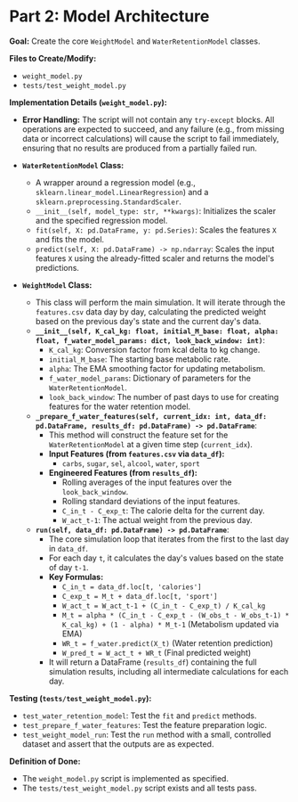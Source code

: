 # Part 2: Model Architecture

**Goal:** Create the core `WeightModel` and `WaterRetentionModel` classes.

**Files to Create/Modify:**
*   `weight_model.py`
*   `tests/test_weight_model.py`

**Implementation Details (`weight_model.py`):**

*   **Error Handling:** The script will not contain any `try-except` blocks. All operations are expected to succeed, and any failure (e.g., from missing data or incorrect calculations) will cause the script to fail immediately, ensuring that no results are produced from a partially failed run.

*   **`WaterRetentionModel` Class:**
    *   A wrapper around a regression model (e.g., `sklearn.linear_model.LinearRegression`) and a `sklearn.preprocessing.StandardScaler`.
    *   `__init__(self, model_type: str, **kwargs)`: Initializes the scaler and the specified regression model.
    *   `fit(self, X: pd.DataFrame, y: pd.Series)`: Scales the features `X` and fits the model.
    *   `predict(self, X: pd.DataFrame) -> np.ndarray`: Scales the input features `X` using the already-fitted scaler and returns the model's predictions.

*   **`WeightModel` Class:**
    *   This class will perform the main simulation. It will iterate through the `features.csv` data day by day, calculating the predicted weight based on the previous day's state and the current day's data.
    *   **`__init__(self, K_cal_kg: float, initial_M_base: float, alpha: float, f_water_model_params: dict, look_back_window: int)`**:
        *   `K_cal_kg`: Conversion factor from kcal delta to kg change.
        *   `initial_M_base`: The starting base metabolic rate.
        *   `alpha`: The EMA smoothing factor for updating metabolism.
        *   `f_water_model_params`: Dictionary of parameters for the `WaterRetentionModel`.
        *   `look_back_window`: The number of past days to use for creating features for the water retention model.
    *   **`_prepare_f_water_features(self, current_idx: int, data_df: pd.DataFrame, results_df: pd.DataFrame) -> pd.DataFrame`**:
        *   This method will construct the feature set for the `WaterRetentionModel` at a given time step (`current_idx`).
        *   **Input Features (from `features.csv` via `data_df`):**
            *   `carbs`, `sugar`, `sel`, `alcool`, `water`, `sport`
        *   **Engineered Features (from `results_df`):**
            *   Rolling averages of the input features over the `look_back_window`.
            *   Rolling standard deviations of the input features.
            *   `C_in_t - C_exp_t`: The calorie delta for the current day.
            *   `W_act_t-1`: The actual weight from the previous day.
    *   **`run(self, data_df: pd.DataFrame) -> pd.DataFrame`**:
        *   The core simulation loop that iterates from the first to the last day in `data_df`.
        *   For each day `t`, it calculates the day's values based on the state of day `t-1`.
        *   **Key Formulas:**
            *   `C_in_t = data_df.loc[t, 'calories']`
            *   `C_exp_t = M_t + data_df.loc[t, 'sport']`
            *   `W_act_t = W_act_t-1 + (C_in_t - C_exp_t) / K_cal_kg`
            *   `M_t = alpha * (C_in_t - C_exp_t - (W_obs_t - W_obs_t-1) * K_cal_kg) + (1 - alpha) * M_t-1` (Metabolism updated via EMA)
            *   `WR_t = f_water.predict(X_t)` (Water retention prediction)
            *   `W_pred_t = W_act_t + WR_t` (Final predicted weight)
        *   It will return a DataFrame (`results_df`) containing the full simulation results, including all intermediate calculations for each day.

**Testing (`tests/test_weight_model.py`):**
*   `test_water_retention_model`: Test the `fit` and `predict` methods.
*   `test_prepare_f_water_features`: Test the feature preparation logic.
*   `test_weight_model_run`: Test the `run` method with a small, controlled dataset and assert that the outputs are as expected.

**Definition of Done:**
*   The `weight_model.py` script is implemented as specified.
*   The `tests/test_weight_model.py` script exists and all tests pass.